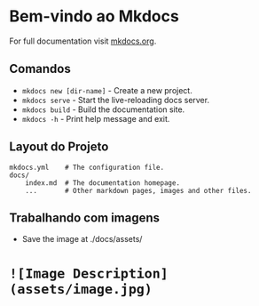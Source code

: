 # Bem-vindo ao Mkdocs

For full documentation visit [mkdocs.org](https://www.mkdocs.org).

## Comandos

* `mkdocs new [dir-name]` - Create a new project.
* `mkdocs serve` - Start the live-reloading docs server.
* `mkdocs build` - Build the documentation site.
* `mkdocs -h` - Print help message and exit.

## Layout do Projeto

    mkdocs.yml    # The configuration file.
    docs/
        index.md  # The documentation homepage.
        ...       # Other markdown pages, images and other files.


## Trabalhando com imagens
- Save the image at ./docs/assets/

# `![Image Description](assets/image.jpg)`